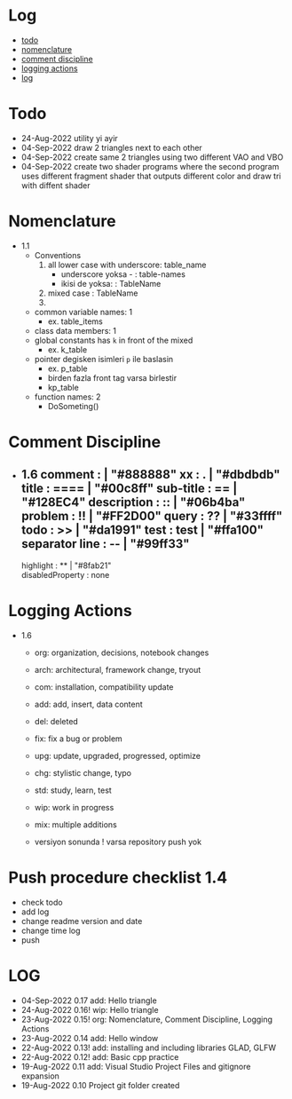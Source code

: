 # Log
- [todo](#todo)
- [nomenclature](#nomenclature)
- [comment discipline](#comment-discipline)
- [logging actions](#logging-actions)
- [log](#log)

# Todo
- 24-Aug-2022 utility yi ayir
- 04-Sep-2022 draw 2 triangles next to each other 
- 04-Sep-2022 create same 2 triangles using two different VAO and VBO 
- 04-Sep-2022 create two shader programs where the second program uses different fragment shader that outputs different color and draw tri with diffent shader


# Nomenclature
- 1.1
    - Conventions
        1. all lower case with underscore: table_name 
            - underscore yoksa - : table-names
            - ikisi de yoksa:    : TableName
        2. mixed case                     : TableName
        3. 
    - common variable names: 1
        - ex. table_items
    - class data members: 1
    - global constants has `k` in front of the mixed
        - ex. k_table
    - pointer degisken isimleri `p` ile baslasin
        - ex. p_table
        - birden fazla front tag varsa birlestir
        - kp_table 
    - function names: 2
        - DoSometing()

# Comment Discipline 
- 1.6
    comment             :        | "#888888"
    xx                  :   .    | "#dbdbdb"
    title               :   ==== | "#00c8ff" 
    sub-title           :   ==   | "#128EC4"
    description         :   ::   | "#06b4ba" 
    problem             :   !!   | "#FF2D00"
    query               :   ??   | "#33ffff" 
    todo                :   >>   | "#da1991"
    test                :   test | "#ffa100"
    separator line      :   --   | "#99ff33"
    ----------------------------------------
    highlight           :   **   | "#8fab21"  
    disabledProperty    :  none


# Logging Actions
- 1.6
    - org: organization, decisions, notebook changes
    - arch: architectural, framework change, tryout

    - com: installation, compatibility update
    - add: add, insert, data content

    - del: deleted
    - fix: fix a bug or problem
    - upg: update, upgraded, progressed, optimize
    - chg: stylistic change, typo

    - std: study, learn, test
    - wip: work in progress
    - mix: multiple additions

    + versiyon sonunda ! varsa repository push yok

# Push procedure checklist 1.4
- check todo
- add log
- change readme version and date
- change time log
- push

# LOG
- 04-Sep-2022 0.17      add: Hello triangle
- 24-Aug-2022 0.16!     wip: Hello triangle
- 23-Aug-2022 0.15!     org: Nomenclature, Comment Discipline, Logging Actions
- 23-Aug-2022 0.14      add: Hello window
- 22-Aug-2022 0.13!     add: installing and including libraries GLAD, GLFW
- 22-Aug-2022 0.12!     add: Basic cpp practice
- 19-Aug-2022 0.11      add: Visual Studio Project Files and gitignore expansion
- 19-Aug-2022 0.10      Project git folder created